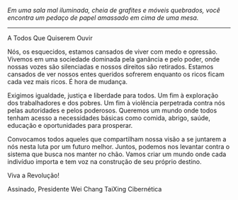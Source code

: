 _Em uma sala mal iluminada, cheia de grafites e móveis quebrados, você encontra um pedaço de papel amassado em cima de uma mesa._

---

A Todos Que Quiserem Ouvir

Nós, os esquecidos, estamos cansados de viver com medo e opressão. Vivemos em uma sociedade dominada pela ganância e pelo poder, onde nossas vozes são silenciadas e nossos direitos são retirados. Estamos cansados de ver nossos entes queridos sofrerem enquanto os ricos ficam cada vez mais ricos. É hora de mudança.

Exigimos igualdade, justiça e liberdade para todos. Um fim à exploração dos trabalhadores e dos pobres. Um fim à violência perpetrada contra nós pelas autoridades e pelos poderosos. Queremos um mundo onde todos tenham acesso a necessidades básicas como comida, abrigo, saúde, educação e oportunidades para prosperar.

Convocamos todos aqueles que compartilham nossa visão a se juntarem a nós nesta luta por um futuro melhor. Juntos, podemos nos levantar contra o sistema que busca nos manter no chão. Vamos criar um mundo onde cada indivíduo importa e tem voz na construção de seu próprio destino.

Viva a Revolução!

Assinado,
Presidente Wei Chang
TaiXing Cibernética
